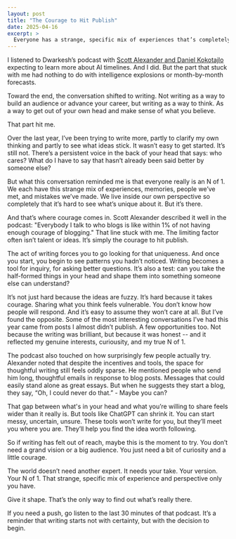 ```yaml
---
layout: post
title: "The Courage to Hit Publish"
date: 2025-04-16
excerpt: >
  Everyone has a strange, specific mix of experiences that’s completely their own. Writing is how I’ve learned to make sense of mine—and how you might start uncovering yours.
---
```


I listened to Dwarkesh’s podcast with [Scott Alexander and Daniel Kokotajlo](https://www.dwarkesh.com/p/scott-daniel) expecting to learn more about AI timelines. And I did. But the part that stuck with me had nothing to do with intelligence explosions or month-by-month forecasts.

Toward the end, the conversation shifted to writing. Not writing as a way to build an audience or advance your career, but writing as a way to think. As a way to get out of your own head and make sense of what you believe.

That part hit me.

Over the last year, I’ve been trying to write more, partly to clarify my own thinking and partly to see what ideas stick. It wasn’t easy to get started. It’s still not. There’s a persistent voice in the back of your head that says: who cares? What do I have to say that hasn’t already been said better by someone else?

But what this conversation reminded me is that everyone really is an N of 1. We each have this strange mix of experiences, memories, people we’ve met, and mistakes we’ve made. We live inside our own perspective so completely that it’s hard to see what’s unique about it. But it’s there.

And that’s where courage comes in. Scott Alexander described it well in the podcast: "Everybody I talk to who blogs is like within 1% of not having enough courage of blogging." That line stuck with me. The limiting factor often isn’t talent or ideas. It’s simply the courage to hit publish.

The act of writing forces you to go looking for that uniqueness. And once you start, you begin to see patterns you hadn’t noticed. Writing becomes a tool for inquiry, for asking better questions. It’s also a test: can you take the half-formed things in your head and shape them into something someone else can understand?

It’s not just hard because the ideas are fuzzy. It’s hard because it takes courage. Sharing what you think feels vulnerable. You don’t know how people will respond. And it’s easy to assume they won’t care at all. But I’ve found the opposite. Some of the most interesting conversations I’ve had this year came from posts I almost didn’t publish. A few opportunities too. Not because the writing was brilliant, but because it was honest -- and it reflected my genuine interests, curiousity, and my true N of 1.

The podcast also touched on how surprisingly few people actually try. Alexander noted that despite the incentives and tools, the space for thoughtful writing still feels oddly sparse. He mentioned people who send him long, thoughtful emails in response to blog posts. Messages that could easily stand alone as great essays. But when he suggests they start a blog, they say, “Oh, I could never do that.” - Maybe you can?

That gap between what's in your head and what you’re willing to share feels wider than it really is. But tools like ChatGPT can shrink it. You can start messy, uncertain, unsure. These tools won’t write for you, but they’ll meet you where you are. They’ll help you find the idea worth following.

So if writing has felt out of reach, maybe this is the moment to try. You don’t need a grand vision or a big audience. You just need a bit of curiosity and a little courage.

The world doesn’t need another expert. It needs your take. Your version. Your N of 1. That strange, specific mix of experience and perspective only you have.

Give it shape. That’s the only way to find out what’s really there.

If you need a push, go listen to the last 30 minutes of that podcast. It’s a reminder that writing starts not with certainty, but with the decision to begin.
